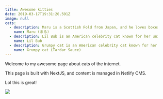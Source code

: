 ```yaml
---
title: Awesome kitties
date: 2019-03-17T19:31:20.591Z
image: null
cats:
  - description: Maru is a Scottish Fold from Japan, and he loves boxes.
    name: Maru (まる)
  - description: Lil Bub is an American celebrity cat known for her unique appearance.
    name: Lil Bub
  - description: Grumpy cat is an American celebrity cat known for her grumpy appearance.
    name: Grumpy cat (Tardar Sauce)
---
```

Welcome to my awesome page about cats of the internet.

This page is built with NextJS, and content is managed in Netlify CMS.

Lol this is great!

![](img/zoom-meeting-participant-id-405342-2020-09-01-14-21-26.png)